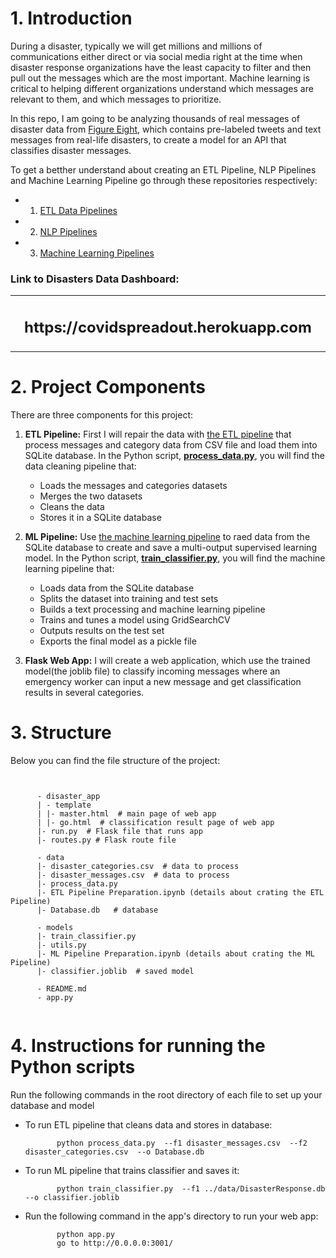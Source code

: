 # 1. Introduction

During a disaster, typically we will get millions and millions of communications either direct or via social media right at the time when disaster response organizations have the least capacity to filter and then pull out the messages which are the most important. Machine learning is critical to helping different organizations understand which messages are relevant to them, and which messages to prioritize.  


In this repo, I am going to be analyzing thousands of real messages of disaster data from [Figure Eight](https://appen.com/resources/datasets/), which contains pre-labeled tweets and text messages from real-life disasters, to create a model for an API that classifies disaster messages.

To get a betther understand about creating an ETL Pipeline, NLP Pipelines and  Machine Learning Pipeline go through these repositories respectively:
* 1. [ETL Data Pipelines](https://github.com/A2Amir/ETL-Data-Pipelines)
* 2. [NLP Pipelines](https://github.com/A2Amir/NLP-and-Pipelines)
* 3. [Machine Learning Pipelines](https://github.com/A2Amir/Machine-Learning-Pipelines)


### Link to Disasters Data Dashboard:



<table align="center">
	<tr>
		<td align="center" width="9999">
			<h2>https://covidspreadout.herokuapp.com</h2>
		</td>
	</tr>
</table>

# 2. Project Components

There are three components for this project: 

1. **ETL Pipeline:** First I will repair the data with [the ETL pipeline](https://github.com/A2Amir/Analyze-Disaster-Data/blob/master/data/ETL%20Pipeline%20Preparation.ipynb) that process messages and category data from CSV file and load them into SQLite database. In the Python script, **[process_data.py](https://github.com/A2Amir/Analyze-Disaster-Data/blob/master/data/process_data.py)**, you will find the data cleaning pipeline that:

    * Loads the messages and categories datasets
    * Merges the two datasets
    * Cleans the data
    * Stores it in a SQLite database

 
 2. **ML Pipeline:** Use [the machine learning pipeline](https://github.com/A2Amir/Analyze-Disaster-Data/blob/master/models/ML%20Pipeline%20Preparation.ipynb) to raed data from the SQLite database to create and save a multi-output supervised learning model. In the Python script, **[train_classifier.py](https://github.com/A2Amir/Analyze-Disaster-Data/blob/master/models/train_classifier.py)**, you will find the machine learning pipeline that:

    * Loads data from the SQLite database
    * Splits the dataset into training and test sets
    * Builds a text processing and machine learning pipeline
    * Trains and tunes a model using GridSearchCV
    * Outputs results on the test set
    * Exports the final model as a pickle file

3. **Flask Web App:** I will create a web application, which use the trained model(the joblib file) to classify incoming messages where an emergency worker can input a new message and get classification results in several categories.

# 3. Structure 
Below you can find the file structure of the project:
<pre><code class="lang-txt">

      - disaster_app
      | - template
      | |- master.html  # main page of web app
      | |- go.html  # classification result page of web app
      |- run.py  # Flask file that runs app
      |- routes.py # Flask route file

      - data
      |- disaster_categories.csv  # data to process 
      |- disaster_messages.csv  # data to process
      |- process_data.py
      |- ETL Pipeline Preparation.ipynb (details about crating the ETL Pipeline)
      |- Database.db   # database 
      
      - models
      |- train_classifier.py
      |- utils.py 
      |- ML Pipeline Preparation.ipynb (details about crating the ML Pipeline)
      |- classifier.joblib  # saved model 
      
      - README.md
      - app.py 
      
</code></pre>

# 4. Instructions for running the Python scripts

Run the following commands in the root directory of each file to set up your database and model

  * To run ETL pipeline that cleans data and stores in database: 
  
               python process_data.py  --f1 disaster_messages.csv  --f2 disaster_categories.csv  --o Database.db
    
  * To run ML pipeline that trains classifier and saves it: 
  
               python train_classifier.py  --f1 ../data/DisasterResponse.db  --o classifier.joblib
               
  * Run the following command in the app's directory to run your web app: 
  
               python app.py
               go to http://0.0.0.0:3001/


         
         
